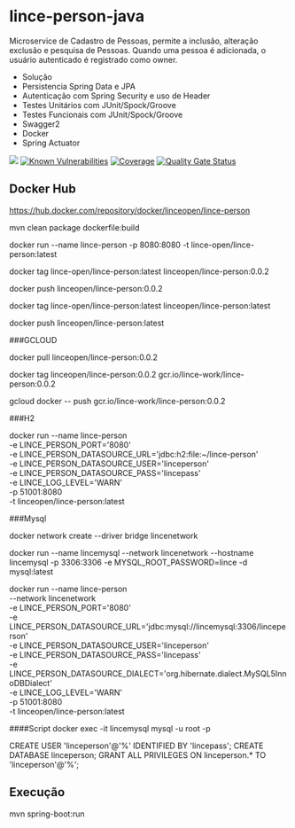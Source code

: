 # lince-person-java
Microservice de Cadastro de Pessoas, permite a inclusão, alteração exclusão e pesquisa de Pessoas.
Quando uma pessoa é adicionada, o usuário autenticado é registrado como owner.

* Solução
* Persistencia Spring Data e JPA
* Autenticação com Spring Security e uso de Header
* Testes Unitários com JUnit/Spock/Groove
* Testes Funcionais com JUnit/Spock/Groove
* Swagger2
* Docker
* Spring Actuator

![](https://github.com/lince-open/lince-person-java/workflows/Java%20CI/badge.svg)
[![Known Vulnerabilities](https://snyk.io/test/github/lince-open/lince-person-java/badge.svg)](https://snyk.io/test/github/pedrozatta/lince-person-java)
[![Coverage](https://sonarcloud.io/api/project_badges/measure?project=lince-open_lince-person-java&metric=coverage)](https://sonarcloud.io/dashboard?id=lince-open_lince-person-java)
[![Quality Gate Status](https://sonarcloud.io/api/project_badges/measure?project=lince-open_lince-person-java&metric=alert_status)](https://sonarcloud.io/dashboard?id=lince-open_lince-person-java)

## Docker Hub

https://hub.docker.com/repository/docker/linceopen/lince-person

mvn clean package dockerfile:build

docker run  --name lince-person -p 8080:8080 -t lince-open/lince-person:latest

docker tag lince-open/lince-person:latest linceopen/lince-person:0.0.2

docker push linceopen/lince-person:0.0.2

docker tag lince-open/lince-person:latest linceopen/lince-person:latest

docker push linceopen/lince-person:latest

###GCLOUD

docker pull linceopen/lince-person:0.0.2

docker tag linceopen/lince-person:0.0.2 gcr.io/lince-work/lince-person:0.0.2

gcloud docker -- push gcr.io/lince-work/lince-person:0.0.2

###H2

docker run --name lince-person \
-e LINCE_PERSON_PORT='8080' \
-e LINCE_PERSON_DATASOURCE_URL='jdbc:h2:file:~/lince-person' \
-e LINCE_PERSON_DATASOURCE_USER='linceperson' \
-e LINCE_PERSON_DATASOURCE_PASS='lincepass' \
-e LINCE_LOG_LEVEL='WARN' \
-p 51001:8080 \
-t linceopen/lince-person:latest

###Mysql

docker network create --driver bridge lincenetwork
 
docker run --name lincemysql --network lincenetwork --hostname lincemysql -p 3306:3306 -e MYSQL_ROOT_PASSWORD=lince -d mysql:latest

docker run --name lince-person \
--network lincenetwork \
-e LINCE_PERSON_PORT='8080' \
-e LINCE_PERSON_DATASOURCE_URL='jdbc:mysql://lincemysql:3306/linceperson' \
-e LINCE_PERSON_DATASOURCE_USER='linceperson' \
-e LINCE_PERSON_DATASOURCE_PASS='lincepass' \
-e LINCE_PERSON_DATASOURCE_DIALECT='org.hibernate.dialect.MySQL5InnoDBDialect' \
-e LINCE_LOG_LEVEL='WARN' \
-p 51001:8080 \
-t linceopen/lince-person:latest


####Script
docker exec -it lincemysql mysql -u root -p
 
CREATE USER 'linceperson'@'%' IDENTIFIED BY 'lincepass';
CREATE DATABASE linceperson;
GRANT ALL PRIVILEGES ON linceperson.* TO 'linceperson'@'%';

## Execução
mvn spring-boot:run

